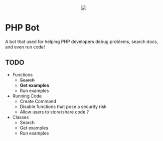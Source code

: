 <div align="center">
 <img src="https://cdn.discordapp.com/avatars/1072721194622668801/66f5229da07952c8a885e45d6e14c602.webp?size=1024">
</div>

# PHP Bot
A bot that used for helping PHP developers debug problems, search docs, and even run code!


## TODO

* Functions
  * ~~Search~~
  * **Get examples**
  * Run examples
* Running Code
  * Create Command
  * Disable functions that pose a security risk
  * Allow users to store/share code ?
* Classes
  * Search
  * Get examples
  * Run examples
